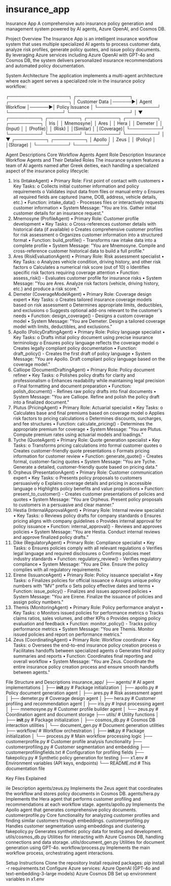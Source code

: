 # insurance_app
Insurance App
A comprehensive auto insurance policy generation and management system powered by AI agents, Azure OpenAI, and Cosmos DB.

Project Overview
The Insurance App is an intelligent insurance workflow system that uses multiple specialized AI agents to process customer data, analyze risk profiles, generate policy quotes, and issue policy documents. By leveraging Azure services including Azure OpenAI with GPT-4o and Cosmos DB, the system delivers personalized insurance recommendations and automated policy documentation.

System Architecture
The application implements a multi-agent architecture where each agent serves a specialized role in the insurance policy workflow:

┌───────────────────┐       ┌─────────────────┐       ┌───────────────────┐
│   Customer Data   │──────►│  Agent Workflow  │──────►│  Policy Issuance  │
└───────────────────┘       └─────────────────┘       └───────────────────┘
                                    │
                                    ▼
┌──────────┐  ┌──────────┐  ┌──────────┐  ┌──────────┐  ┌──────────┐
│   Iris   │  │ Mnemosyne│  │   Ares   │  │   Hera   │  │  Demeter │
│  (Input) │  │ (Profile)│  │  (Risk)  │  │(Similar) │  │(Coverage)│
└──────────┘  └──────────┘  └──────────┘  └──────────┘  └──────────┘
                                                              │
                                                              ▼
                                                        ┌──────────┐  ┌──────────┐
                                                        │  Apollo  │  │   Zeus   │
                                                        │ (Policy) │  │(Storage) │
                                                        └──────────┘  └──────────┘

Agent Descriptions
Core Workflow Agents
Agent	Role	Description
Insurance Workflow Agents and Their Detailed Roles
The insurance system features a team of AI agents named after Greek deities, each handling a specialized aspect of the insurance policy lifecycle:
1. Iris (IntakeAgent)
•	Primary Role: First point of contact with customers
•	Key Tasks:
o	Collects initial customer information and policy requirements
o	Validates input data from files or manual entry
o	Ensures all required fields are captured (name, DOB, address, vehicle details, etc.)
•	Function: intake_data() - Processes files or interactively requests customer information
•	System Message: "You are Iris. Gather initial customer details for an insurance request."
2. Mnemosyne (ProfileAgent)
•	Primary Role: Customer profile development
•	Key Tasks:
o	Cross-references customer details with historical data (if available)
o	Creates comprehensive customer profiles for risk assessment
o	Organizes customer information into a structured format
•	Function: build_profile() - Transforms raw intake data into a complete profile
•	System Message: "You are Mnemosyne. Compile and cross-reference customer historical data to build a full profile."
3. Ares (RiskEvaluationAgent)
•	Primary Role: Risk assessment specialist
•	Key Tasks:
o	Analyzes vehicle condition, driving history, and other risk factors
o	Calculates a numerical risk score (out of 10)
o	Identifies specific risk factors requiring coverage attention
•	Function: assess_risk() - Evaluates customer profile for insurance risks
•	System Message: "You are Ares. Analyze risk factors (vehicle, driving history, etc.) and produce a risk score."
4. Demeter (CoverageModelAgent)
•	Primary Role: Coverage design expert
•	Key Tasks:
o	Creates tailored insurance coverage models based on risk assessment
o	Determines appropriate limits, deductibles, and exclusions
o	Suggests optional add-ons relevant to the customer's needs
•	Function: design_coverage() - Designs a custom coverage model
•	System Message: "You are Demeter. Design a tailored coverage model with limits, deductibles, and exclusions."
5. Apollo (PolicyDraftingAgent)
•	Primary Role: Policy language specialist
•	Key Tasks:
o	Drafts initial policy document using precise insurance terminology
o	Ensures policy language reflects the coverage model
o	Creates legally compliant policy documentation
•	Function: draft_policy() - Creates the first draft of policy language
•	System Message: "You are Apollo. Draft compliant policy language based on the coverage model."
6. Calliope (DocumentDraftingAgent)
•	Primary Role: Policy document refiner
•	Key Tasks:
o	Polishes policy drafts for clarity and professionalism
o	Enhances readability while maintaining legal precision
o	Final formatting and document preparation
•	Function: polish_document() - Refines raw policy drafts into final documents
•	System Message: "You are Calliope. Refine and polish the policy draft into a finalized document."
7. Plutus (PricingAgent)
•	Primary Role: Actuarial specialist
•	Key Tasks:
o	Calculates base and final premiums based on coverage model
o	Applies risk factors to pricing calculations
o	Determines discounts, surcharges, and fee structures
•	Function: calculate_pricing() - Determines the appropriate premium for coverage
•	System Message: "You are Plutus. Compute premium rates using actuarial models and loadings."
8. Tyche (QuoteAgent)
•	Primary Role: Quote generation specialist
•	Key Tasks:
o	Transforms pricing calculations into formal customer quotes
o	Creates customer-friendly quote presentations
o	Formats pricing information for customer review
•	Function: generate_quote() - Creates formal, customer-facing quotes
•	System Message: "You are Tyche. Generate a detailed, customer-friendly quote based on pricing data."
9. Orpheus (PresentationAgent)
•	Primary Role: Customer communication expert
•	Key Tasks:
o	Presents policy proposals to customers persuasively
o	Explains coverage details and pricing in accessible language
o	Highlights policy benefits and value propositions
•	Function: present_to_customer() - Creates customer presentations of policies and quotes
•	System Message: "You are Orpheus. Present policy proposals to customers in a persuasive and clear manner."
10. Hestia (InternalApprovalAgent)
•	Primary Role: Internal review specialist
•	Key Tasks:
o	Reviews policy drafts for company standards
o	Ensures pricing aligns with company guidelines
o	Provides internal approval for policy issuance
•	Function: internal_approval() - Reviews and approves policies
•	System Message: "You are Hestia. Conduct internal reviews and approve finalized policy drafts."
11. Dike (RegulatoryAgent)
•	Primary Role: Compliance specialist
•	Key Tasks:
o	Ensures policies comply with all relevant regulations
o	Verifies legal language and required disclosures
o	Confirms policies meet industry standards
•	Function: regulatory_review() - Verifies regulatory compliance
•	System Message: "You are Dike. Ensure the policy complies with all regulatory requirements."
12. Eirene (IssuanceAgent)
•	Primary Role: Policy issuance specialist
•	Key Tasks:
o	Finalizes policies for official issuance
o	Assigns unique policy numbers with "MV" prefix
o	Sets policy effective dates and terms
•	Function: issue_policy() - Finalizes and issues approved policies
•	System Message: "You are Eirene. Finalize the issuance of policies and assign policy numbers."
13. Themis (MonitoringAgent)
•	Primary Role: Policy performance analyst
•	Key Tasks:
o	Monitors issued policies for performance metrics
o	Tracks claims ratios, sales volumes, and other KPIs
o	Provides ongoing policy evaluation and feedback
•	Function: monitor_policy() - Tracks policy performance metrics
•	System Message: "You are Themis. Monitor issued policies and report on performance metrics."
14. Zeus (CoordinatingAgent)
•	Primary Role: Workflow coordinator
•	Key Tasks:
o	Oversees the end-to-end insurance policy creation process
o	Facilitates handoffs between specialized agents
o	Generates final policy summaries and reports
•	Function: Coordinates final reporting and overall workflow
•	System Message: "You are Zeus. Coordinate the entire insurance policy creation process and ensure smooth handoffs between agents."



File Structure and Descriptions
insurance_app/
├── agents/                      # AI agent implementations
│   ├── __init__.py              # Package initialization
│   ├── apollo.py                # Policy document generation agent
│   ├── ares.py                  # Risk assessment agent
│   ├── demeter.py               # Coverage design agent
│   ├── hera.py                  # Customer profiling and recommendation agent
│   ├── iris.py                  # Input processing agent
│   ├── mnemosyne.py             # Customer profile builder agent
│   └── zeus.py                  # Coordination agent and document storage
├── utils/                       # Utility functions
│   ├── __init__.py              # Package initialization
│   ├── cosmos_db.py             # Cosmos DB interaction utilities
│   └── document_gen.py          # Document generation utilities
├── workflow/                    # Workflow orchestration
│   ├── __init__.py              # Package initialization
│   └── process.py               # Main workflow processing logic
├── customerprofile.py           # Customer profile analysis functionality
├── customerprofiling.py         # Customer segmentation and embedding
├── customerprofilingfields.txt  # Configuration for profiling fields
├── fakepolicy.py                # Synthetic policy generation for testing
├── x1.env                       # Environment variables (API keys, endpoints)
└── README.md                    # This documentation file

Key Files Explained

ile	Description
agents/zeus.py	Implements the Zeus agent that coordinates the workflow and stores policy documents in Cosmos DB.
agents/hera.py	Implements the Hera agent that performs customer profiling and recommendations at each workflow stage.
agents/apollo.py	Implements the Apollo agent that generates comprehensive policy documents.
customerprofile.py	Core functionality for analyzing customer profiles and finding similar customers through embeddings.
customerprofiling.py	Handles customer segmentation using embeddings and clustering.
fakepolicy.py	Generates synthetic policy data for testing and development.
utils/cosmos_db.py	Utilities for interacting with Azure Cosmos DB, handling connections and data storage.
utils/document_gen.py	Utilities for document generation using GPT-4o.
workflow/process.py	Implements the main workflow process, orchestrating agent interactions.

Setup Instructions
Clone the repository
Install required packages: pip install -r requirements.txt
Configure Azure services:
Azure OpenAI (GPT-4o and text-embedding-3-large models)
Azure Cosmos DB
Set up environment variables in x1.env
